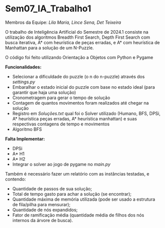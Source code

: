 # Sem07_IA_Trabalho1
Membros da Equipe: _Lila Maria, Lince Sena, Det Teixeira_

O trabalho de Inteligência Artificial do Semestre de 2024.1 consiste na utilização dos algoritmos Breadth First Search, Depth First Search com busca iterativa, A* com heurística de peças erradas, e A* com heurística de Manhattan para a solução de um N-Puzzle.

O código foi feito utilizando Orientação a Objetos com Python e Pygame

**Funcionalidades:**
- Selecionar a dificuldade do puzzle (o n do n-puzzle) através dos _settings.py_
- Embaralhar o estado inicial do puzzle com base no estado ideal (para garantir que haja uma solução)
- Cronometragem para gerar o tempo de solução
- Contagem de quantos movimentos foram realizados até chegar na solução
- Registro em _Soluções.txt_ qual foi o Solver utilizado (Humano, BFS, DPSi, A* heurística peças erradas, A* heurística manhattan) e suas respectivas contagens de tempo e movimentos
- Algoritmo BFS

**Falta Implementar:**
- DPSi
- A* H1
- A* H2
- Integrar o solver ao jogo de pygame no _main.py_

Também é necessário fazer um relatório com as instâncias testadas, e contendo:
- Quantidade de passos de sua solução;
- Total de tempo gasto para achar a solução (se encontrar);
- Quantidade máxima de memória utilizada (pode ser usado a estrutura de fila/pilha
para mensurar);
- Quantidade de nós expandidos;
- Fator de ramificação média (quantidade média de filhos dos nós internos da árvore
de busca).
